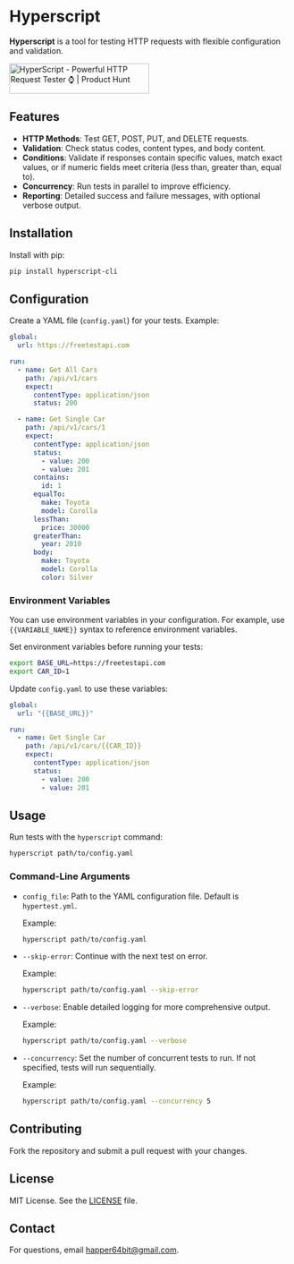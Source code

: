 # Hyperscript

**Hyperscript** is a tool for testing HTTP requests with flexible configuration and validation.

<a href="https://www.producthunt.com/posts/hyperscript?embed=true&utm_source=badge-featured&utm_medium=badge&utm_souce=badge-hyperscript" target="_blank"><img src="https://api.producthunt.com/widgets/embed-image/v1/featured.svg?post_id=476454&theme=light" alt="HyperScript - Powerful&#0032;HTTP&#0032;Request&#0032;Tester&#0032;⌚ | Product Hunt" style="width: 250px; height: 54px;" width="250" height="54" /></a>

## Features

- **HTTP Methods**: Test GET, POST, PUT, and DELETE requests.
- **Validation**: Check status codes, content types, and body content.
- **Conditions**: Validate if responses contain specific values, match exact values, or if numeric fields meet criteria (less than, greater than, equal to).
- **Concurrency**: Run tests in parallel to improve efficiency.
- **Reporting**: Detailed success and failure messages, with optional verbose output.

## Installation

Install with pip:

```bash
pip install hyperscript-cli
```

## Configuration

Create a YAML file (`config.yaml`) for your tests. Example:

```yaml
global:
  url: https://freetestapi.com

run:
  - name: Get All Cars
    path: /api/v1/cars
    expect:
      contentType: application/json
      status: 200

  - name: Get Single Car
    path: /api/v1/cars/1
    expect:
      contentType: application/json
      status:
        - value: 200
        - value: 201
      contains:
        id: 1
      equalTo:
        make: Toyota
        model: Corolla
      lessThan:
        price: 30000
      greaterThan:
        year: 2010
      body:
        make: Toyota
        model: Corolla
        color: Silver
```

### Environment Variables

You can use environment variables in your configuration. For example, use `{{VARIABLE_NAME}}` syntax to reference environment variables.

Set environment variables before running your tests:

```bash
export BASE_URL=https://freetestapi.com
export CAR_ID=1
```

Update `config.yaml` to use these variables:

```yaml
global:
  url: "{{BASE_URL}}"

run:
  - name: Get Single Car
    path: /api/v1/cars/{{CAR_ID}}
    expect:
      contentType: application/json
      status:
        - value: 200
        - value: 201
```

## Usage

Run tests with the `hyperscript` command:

```bash
hyperscript path/to/config.yaml
```

### Command-Line Arguments

- `config_file`: Path to the YAML configuration file. Default is `hypertest.yml`.

  Example:
  ```bash
  hyperscript path/to/config.yaml
  ```

- `--skip-error`: Continue with the next test on error.

  Example:
  ```bash
  hyperscript path/to/config.yaml --skip-error
  ```

- `--verbose`: Enable detailed logging for more comprehensive output.

  Example:
  ```bash
  hyperscript path/to/config.yaml --verbose
  ```

- `--concurrency`: Set the number of concurrent tests to run. If not specified, tests will run sequentially.

  Example:
  ```bash
  hyperscript path/to/config.yaml --concurrency 5
  ```

## Contributing

Fork the repository and submit a pull request with your changes.

## License

MIT License. See the [LICENSE](LICENSE) file.

## Contact

For questions, email [happer64bit@gmail.com](mailto:happer64bit@gmail.com).
